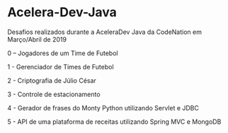 # Acelera-Dev-Java
Desafios realizados durante a AceleraDev Java da CodeNation em Março/Abril de 2019

0 – Jogadores de um Time de Futebol

1 - Gerenciador de Times de Futebol 

2 - Criptografia de Júlio César

3 - Controle de estacionamento

4 - Gerador de frases do Monty Python utilizando Servlet e JDBC

5 - API de uma plataforma de receitas utilizando Spring MVC e MongoDB
